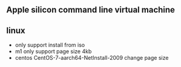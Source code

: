 ## Apple silicon command line virtual machine


## linux
- only support install from iso
- m1 only support page size 4kb
- centos CentOS-7-aarch64-NetInstall-2009 change page size
